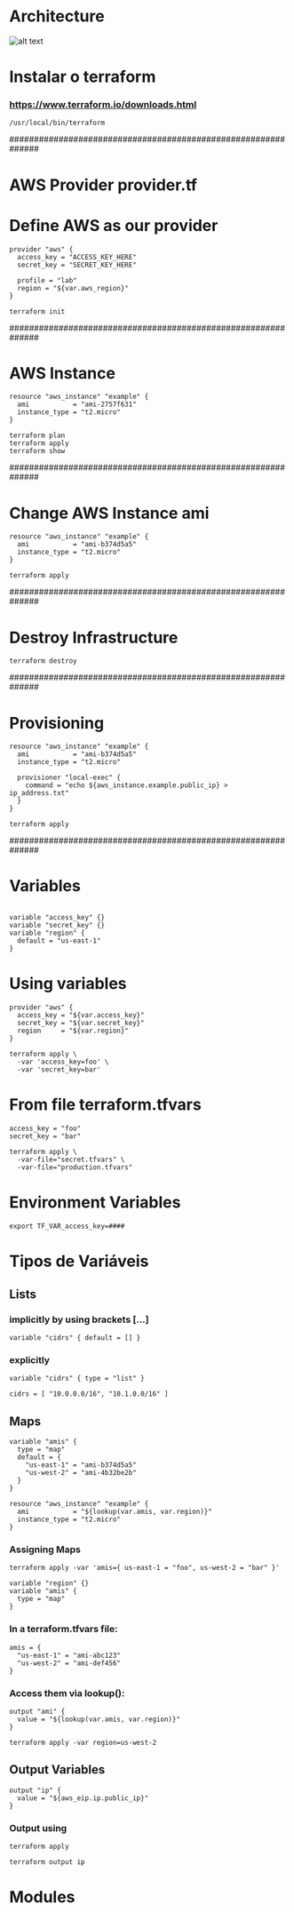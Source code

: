 # Architecture
![alt text](https://d2908q01vomqb2.cloudfront.net/cb4e5208b4cd87268b208e49452ed6e89a68e0b8/2017/02/07/vpc-architecture.png "AWS Architecture")

# Instalar o terraform 

### <https://www.terraform.io/downloads.html>
```
/usr/local/bin/terraform
```
##############################################################

# AWS Provider provider.tf

# Define AWS as our provider
```
provider "aws" {
  access_key = "ACCESS_KEY_HERE"
  secret_key = "SECRET_KEY_HERE"

  profile = "lab"
  region = "${var.aws_region}"
}
```
```
terraform init
```
##############################################################

# AWS Instance
```
resource "aws_instance" "example" {
  ami           = "ami-2757f631"
  instance_type = "t2.micro"
}
```
```
terraform plan
terraform apply
terraform show
```

##############################################################

# Change AWS Instance ami
```
resource "aws_instance" "example" {
  ami           = "ami-b374d5a5"
  instance_type = "t2.micro"
}
```
```
terraform apply
```
##############################################################

# Destroy Infrastructure

```
terraform destroy 
```
##############################################################

# Provisioning
```
resource "aws_instance" "example" {
  ami           = "ami-b374d5a5"
  instance_type = "t2.micro"

  provisioner "local-exec" {
    command = "echo ${aws_instance.example.public_ip} > ip_address.txt"
  }
}
```


```
terraform apply
```

##############################################################

# Variables
```

variable "access_key" {}
variable "secret_key" {}
variable "region" {
  default = "us-east-1"
}
```


# Using variables
```
provider "aws" {
  access_key = "${var.access_key}"
  secret_key = "${var.secret_key}"
  region     = "${var.region}"
}
```
```
terraform apply \
  -var 'access_key=foo' \
  -var 'secret_key=bar'
```
# From file terraform.tfvars

```
access_key = "foo"
secret_key = "bar"
```
```
terraform apply \
  -var-file="secret.tfvars" \
  -var-file="production.tfvars"
```


# Environment Variables
```
export TF_VAR_access_key=####
```

# Tipos de Variáveis

## Lists

### implicitly by using brackets [...]
```
variable "cidrs" { default = [] }
```

### explicitly
```
variable "cidrs" { type = "list" }
```
```
cidrs = [ "10.0.0.0/16", "10.1.0.0/16" ]
```

## Maps

```
variable "amis" {
  type = "map"
  default = {
    "us-east-1" = "ami-b374d5a5"
    "us-west-2" = "ami-4b32be2b"
  }
}
```
```
resource "aws_instance" "example" {
  ami           = "${lookup(var.amis, var.region)}"
  instance_type = "t2.micro"
}
```

### Assigning Maps

```
terraform apply -var 'amis={ us-east-1 = "foo", us-west-2 = "bar" }'
```

```
variable "region" {}
variable "amis" {
  type = "map"
}
```
### In a terraform.tfvars file:
```
amis = {
  "us-east-1" = "ami-abc123"
  "us-west-2" = "ami-def456"
}
```

### Access them via lookup():
```
output "ami" {
  value = "${lookup(var.amis, var.region)}"
}
```

```
terraform apply -var region=us-west-2
```

## Output Variables

```
output "ip" {
  value = "${aws_eip.ip.public_ip}"
}
```

### Output using 

```
terraform apply
```
```
terraform output ip
```

# Modules

```

```